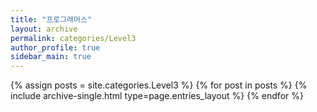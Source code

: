 ```yaml
---
title: "프로그래머스"
layout: archive
permalink: categories/Level3
author_profile: true
sidebar_main: true
---
```


{% assign posts = site.categories.Level3 %}
{% for post in posts %} {% include archive-single.html type=page.entries_layout %} {% endfor %}

